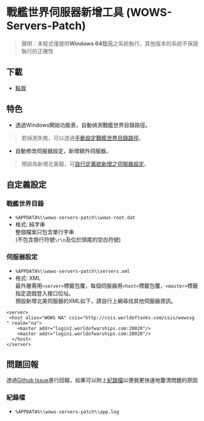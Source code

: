 # 戰艦世界伺服器新增工具 (WOWS-Servers-Patch)
> 聲明：本程式僅提供**Windows 64位元**之系統執行，其他版本的系統不保證執行的正確性

## 下載
- [點我](https://github.com/momocow/WOWS-Servers-Patch/releases/latest)

## 特色
- 透過Windows開始功能表，自動偵測戰艦世界目錄路徑。  
> 若偵測失敗，可以透過[手動設定戰艦世界目錄路徑](#戰艦世界目錄)。

- 自動修改伺服器設定，新增額外伺服器。
> 預設為新增北美服，可[自行定義欲新增之伺服器設定](#伺服器設定)。

## 自定義設定
### 戰艦世界目錄
- `%APPDATA%\\wows-servers-patch\\wows-root.dat`
- 格式: 純字串  
整個檔案只包含單行字串  
(不包含換行符號`\r\n`及位於頭尾的空白符號)
### 伺服器設定
- `%APPDATA%\\wows-servers-patch\\servers.xml`
- 格式: XML  
最外層需用`<server>`標籤包覆，每個伺服器用`<host>`標籤包覆，`<master>`標籤指定遊戲登入接口位址。  
預設新增北美伺服器的XML如下，請自行上網尋找其他伺服器資訊。
```
<server>
 <host alias="WOWS NA" csis="http://csis.worldoftanks.com/csis/wowssg " realm="na">
    <master addr="login2.worldofwarships.com:20020"/>
    <master addr="login1.worldofwarships.com:20020"/>
  </host>
</server>
```

## 問題回報
透過[Github Issue](https://github.com/momocow/WOWS-Servers-Patch/issues/new)進行回報，如果可以附上[紀錄檔](#紀錄檔)以便我更快速地釐清問題的原因
### 紀錄檔
- `%APPDATA%\\wows-servers-patch\\app.log`  
